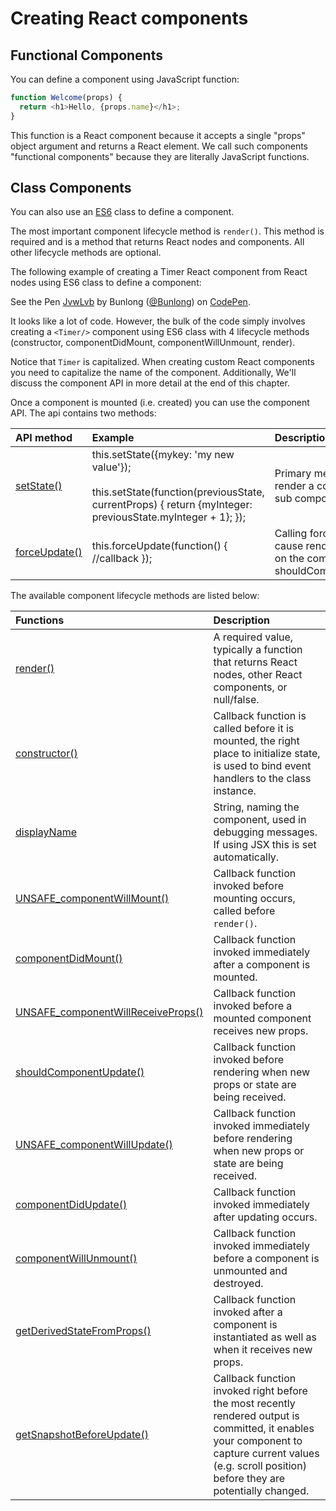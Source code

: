 # Creating React components

## Functional Components

You can define a component using JavaScript function:

```javascript
function Welcome(props) {
  return <h1>Hello, {props.name}</h1>;
}
```

This function is a React component because it accepts a single "props" object argument and returns a React element. We call such components "functional components" because they are literally JavaScript functions.

## Class Components

You can also use an [ES6](https://babeljs.io) class to define a component.

The most important component lifecycle method is `render()`. This method is required and is a method that returns React nodes and components. All other lifecycle methods are optional.

The following example of creating a Timer React component from React nodes using ES6 class to define a component:

<p data-height="265" data-theme-id="dark" data-slug-hash="JvwLvb" data-default-tab="js,result" data-user="Bunlong" data-embed-version="2" data-pen-title="JvwLvb" class="codepen">See the Pen <a href="https://codepen.io/Bunlong/pen/JvwLvb/">JvwLvb</a> by Bunlong (<a href="https://codepen.io/Bunlong">@Bunlong</a>) on <a href="https://codepen.io">CodePen</a>.</p>
<script async src="https://static.codepen.io/assets/embed/ei.js"></script>

It looks like a lot of code. However, the bulk of the code simply involves creating a `<Timer/>` component using ES6 class with 4 lifecycle methods (constructor, componentDidMount, componentWillUnmount, render).

Notice that `Timer` is capitalized. When creating custom React components you need to capitalize the name of the component. Additionally, We'll discuss the component API in more detail at the end of this chapter.

Once a component is mounted (i.e. created) you can use the component API. The api contains two methods:

| API method        | Example   | Description    |    
|:------------------|:--------------|:--------------| 
| [setState()](https://reactjs.org/docs/react-component.html#setstate)    | this.setState({mykey: 'my new value'}); <br/><br/> this.setState(function(previousState, currentProps) { return {myInteger: previousState.myInteger + 1}; }); | Primary method used to re-render a component and sub components. |
| [forceUpdate()](https://reactjs.org/docs/react-component.html#forceupdate) | this.forceUpdate(function() { //callback });  | Calling forceUpdate() will cause render() to be called on the component, skipping shouldComponentUpdate(). |

The available component lifecycle methods are listed below:

| Functions     | Description   |
|:--------------|:--------------|
| [render()](https://reactjs.org/docs/react-component.html#render)      | A required value, typically a function that returns React nodes, other React components, or null/false. |
| [constructor()](https://reactjs.org/docs/react-component.html#constructor) | Callback function is called before it is mounted, the right place to initialize state, is used to bind event handlers to the class instance. |
| [displayName](https://reactjs.org/docs/react-component.html#displayname)      | String, naming the component, used in debugging messages. If using JSX this is set automatically. |
| [UNSAFE_componentWillMount()](https://reactjs.org/docs/react-component.html#unsafe_componentwillmount) | Callback function invoked before mounting occurs, called before `render()`. |
| [componentDidMount()](https://reactjs.org/docs/react-component.html#componentdidmount) | Callback function invoked immediately after a component is mounted. |
| [UNSAFE_componentWillReceiveProps()](https://reactjs.org/docs/react-component.html#unsafe_componentwillreceiveprops) | Callback function invoked before a mounted component receives new props. |
| [shouldComponentUpdate()](https://reactjs.org/docs/react-component.html#shouldcomponentupdate) | Callback function invoked before rendering when new props or state are being received. |
| [UNSAFE_componentWillUpdate()](https://reactjs.org/docs/react-component.html#unsafe_componentwillupdate) | Callback function invoked immediately before rendering when new props or state are being received. |
| [componentDidUpdate()](https://reactjs.org/docs/react-component.html#componentdidupdate) | Callback function invoked immediately after updating occurs. |
| [componentWillUnmount()](https://reactjs.org/docs/react-component.html#componentwillunmount) | Callback function invoked immediately before a component is unmounted and destroyed. |
| [getDerivedStateFromProps()](https://reactjs.org/docs/react-component.html#static-getderivedstatefromprops) | Callback function invoked after a component is instantiated as well as when it receives new props. |
| [getSnapshotBeforeUpdate()](https://reactjs.org/docs/react-component.html#getsnapshotbeforeupdate) | Callback function invoked right before the most recently rendered output is committed,  it enables your component to capture current values (e.g. scroll position) before they are potentially changed. |
